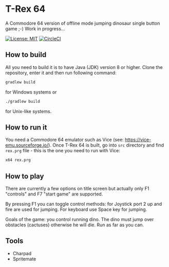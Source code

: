 # T-Rex 64
A Commodore 64 version of offline mode jumping dinosaur single button game ;-) Work in progress...

[![License: MIT](https://img.shields.io/badge/License-MIT-yellow.svg)](https://opensource.org/licenses/MIT)
[![CircleCI](https://circleci.com/gh/maciejmalecki/trex64/tree/develop.svg?style=svg)](https://circleci.com/gh/maciejmalecki/trex64/tree/develop)

## How to build
All you need to build it is to have Java (JDK) version 8 or higher. Clone the repository, enter it and then run following command:
```bash
gradlew build
```
for Windows systems or
```bash
./gradlew build
```
for Unix-like systems.

## How to run it
You need a Commodore 64 emulator such as Vice (see: https://vice-emu.sourceforge.io/). Once T-Rex 64 is built, go into `src` directory and find `rex.prg` file - this is the one you need to run with Vice:
```bash
x64 rex.prg
```

## How to play
There are currently a few options on title screen but actually only F1 "controls" and F7 "start game" are supported.

By pressing F1 you can toggle control methods: for Joystick port 2 up and fire are used for jumping. For keyboard use Space key for jumping.

Goals of the game: you control running dino. The dino must jump over obstacles (cactuses) otherwise he will die. Run as far as you can.

## Tools

* Charpad
* Spritemate
